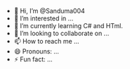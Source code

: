 - 👋 Hi, I’m @Sanduma004
- 👀 I’m interested in ...
- 🌱 I’m currently learning C# and HTml.
- 💞️ I’m looking to collaborate on ...
- 📫 How to reach me ...
- 😄 Pronouns: ...
- ⚡ Fun fact: ...

<!---
Sanduma004/Sanduma004 is a ✨ special ✨ repository because its `README.md` (this file) appears on your GitHub profile.
You can click the Preview link to take a look at your changes.
--->
